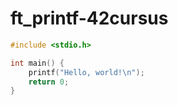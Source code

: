 # ft_printf-42cursus
```c
#include <stdio.h>

int main() {
    printf("Hello, world!\n");
    return 0;
}
